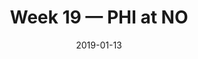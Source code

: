 ---
layout: game
title: Week 19 — PHI at NO
season: 2018
game_id: 2018_19_PHI_NO
week: 19
date: 2019-01-13
home_team: NO
away_team: PHI
final_home: 20
final_away: 14
pbp_url: /assets/data/pbp/2018/2018_19_PHI_NO.csv.gz
---